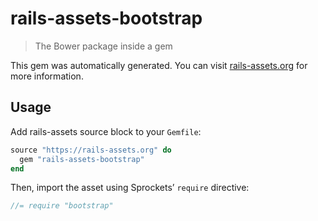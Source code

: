 # rails-assets-bootstrap

> The Bower package inside a gem

This gem was automatically generated. You can visit [rails-assets.org](https://rails-assets.org) for more information.

## Usage

Add rails-assets source block to your `Gemfile`:

```ruby
source "https://rails-assets.org" do
  gem "rails-assets-bootstrap"
end

```

Then, import the asset using Sprockets’ `require` directive:

```js
//= require "bootstrap"
```

